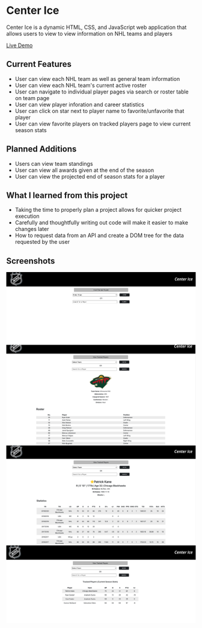 # Center Ice

Center Ice is a dynamic HTML, CSS, and JavaScript web application that allows users to view to view information on NHL teams and players

[Live Demo](https://codywiseman.github.io/ajax-project/)

## Current Features 

* User can view each NHL team as well as general team information
* User can view each NHL team's current active roster
* User can navigate to individual player pages via search or roster table on team page
* User can view player inforation and career statistics
* User can click on star next to player name to favorite/unfavorite that player
* User can view favorite players on tracked players page to view current season stats

## Planned Additions

* Users can view team standings
* User can view all awards given at the end of the season
* User can view the projected end of season stats for a player 

## What I learned from this project

* Taking the time to properly plan a project allows for quicker project execution
* Carefully and thoughtfully writing out code will make it easier to make changes later
* How to request data from an API and create a DOM tree for the data requested by the user

## Screenshots

![Center Ice Screenshot](Images/screenshot4.png)
![Center Ice Screenshot](Images/screenshot3.png)
![Center Ice Screenshot](Images/screenshot2.png)
![Center Ice Screenshot](Images/screenshot1.png)
